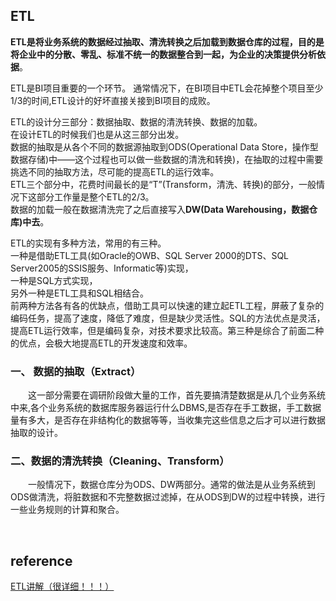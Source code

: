 ## ETL
**ETL是将业务系统的数据经过抽取、清洗转换之后加载到数据仓库的过程，目的是将企业中的分散、零乱、标准不统一的数据整合到一起，为企业的决策提供分析依据**。

ETL是BI项目重要的一个环节。 通常情况下，在BI项目中ETL会花掉整个项目至少1/3的时间,ETL设计的好坏直接关接到BI项目的成败。       

ETL的设计分三部分：数据抽取、数据的清洗转换、数据的加载。  
在设计ETL的时候我们也是从这三部分出发。  
数据的抽取是从各个不同的数据源抽取到ODS(Operational Data Store，操作型数据存储)中——这个过程也可以做一些数据的清洗和转换)，在抽取的过程中需要挑选不同的抽取方法，尽可能的提高ETL的运行效率。  
ETL三个部分中，花费时间最长的是“T”(Transform，清洗、转换)的部分，一般情况下这部分工作量是整个ETL的2/3。  
数据的加载一般在数据清洗完了之后直接写入**DW(Data Warehousing，数据仓库)中去**。

ETL的实现有多种方法，常用的有三种。  
一种是借助ETL工具(如Oracle的OWB、SQL Server 2000的DTS、SQL Server2005的SSIS服务、Informatic等)实现，  
一种是SQL方式实现，  
另外一种是ETL工具和SQL相结合。  
前两种方法各有各的优缺点，借助工具可以快速的建立起ETL工程，屏蔽了复杂的编码任务，提高了速度，降低了难度，但是缺少灵活性。SQL的方法优点是灵活，提高ETL运行效率，但是编码复杂，对技术要求比较高。第三种是综合了前面二种的优点，会极大地提高ETL的开发速度和效率。

### 一、 数据的抽取（Extract）
　　这一部分需要在调研阶段做大量的工作，首先要搞清楚数据是从几个业务系统中来,各个业务系统的数据库服务器运行什么DBMS,是否存在手工数据，手工数据量有多大，是否存在非结构化的数据等等，当收集完这些信息之后才可以进行数据抽取的设计。
### 二、数据的清洗转换（Cleaning、Transform）
　　一般情况下，数据仓库分为ODS、DW两部分。通常的做法是从业务系统到ODS做清洗，将脏数据和不完整数据过滤掉，在从ODS到DW的过程中转换，进行一些业务规则的计算和聚合。

&nbsp;
## reference
[ETL讲解（很详细！！！）](https://www.cnblogs.com/yjd_hycf_space/p/7772722.html)
